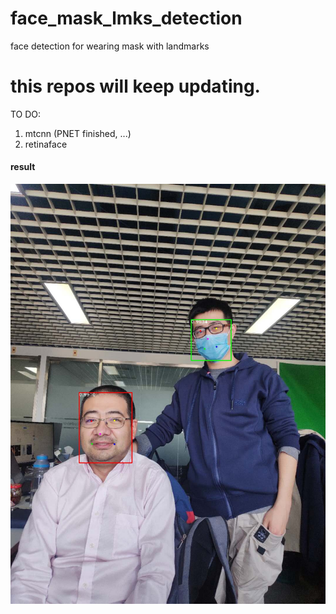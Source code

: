 # face_mask_lmks_detection
face detection for wearing mask with landmarks

# this repos will keep updating.
TO DO:
1. mtcnn (PNET finished, ...)
2. retinaface



#### result
![demoimg](/RetinaFace/result.jpg)
